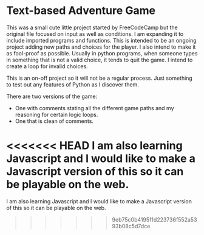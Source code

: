 # Text-based Adventure Game

This was a small cute little project started by FreeCodeCamp but the original file focused on input as well as conditions. I am expanding it to include imported programs and functions. This is intended to be an ongoing project adding new paths and choices for the player. I also intend to make it as fool-proof as possible. Usually in python programs, when someone types in something that is not a valid choice, it tends to quit the game. I intend to create a loop for invalid choices. 

This is an on-off project so it will not be a regular process. Just something to test out any features of Python as I discover them.

There are two versions of the game:

* One with comments stating all the different game paths and my reasoning for certain logic loops.
* One that is clean of comments.

<<<<<<< HEAD
I am also learning Javascript and I would like to make a Javascript version of this so it can be playable on the web.
=======
I am also learning Javascript and I would like to make a Javascript version of this so it can be playable on the web.
>>>>>>> 9eb75c0b4195f1d223736f552a5393b08c5d7dce
